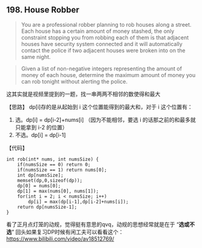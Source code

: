 ## 198. House Robber

> You are a professional robber planning to rob houses along a street. Each house has a certain amount of money stashed, the only constraint stopping you from robbing each of them is that adjacent houses have security system connected and it will automatically contact the police if two adjacent houses were broken into on the same night.

>Given a list of non-negative integers representing the amount of money of each house, determine the maximum amount of money you can rob tonight without alerting the police.

这其实就是视频里提到的一题，找一串两两不相邻的数使得和最大

【思路】
dp[i]存的是从起始到 i 这个位置能得到的最大和，对于 i 这个位置有：
1. 选。dp[i] = dp[i-2]+nums[i] （因为不能相邻，要选 i 的话那之前的和最多就只能拿到 i-2 的位置）
2. 不选。dp[i] = dp[i-1]

【代码】
```
int rob(int* nums, int numsSize) {
    if(numsSize == 0) return 0;
    if(numsSize == 1) return nums[0];
    int dp[numsSize];
    memset(dp,0,sizeof(dp));
    dp[0] = nums[0];
    dp[1] = max(nums[0], nums[1]);
	for(int i = 2; i < numsSize; i++)
		dp[i] = max(dp[i-1],dp[i-2]+nums[i]);
	return dp[numsSize-1];
}
```
看了正月点灯笼的动规，觉得挺有意思的qvq，动规的思想经常就是在于 “**选或不选**”
回头如果复习DP时候有闲工夫可以看看这个：https://www.bilibili.com/video/av18512769/